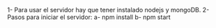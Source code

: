 1- Para usar el servidor hay que tener instalado nodejs y mongoDB.
2- Pasos para iniciar el servidor:
    a- npm install
    b- npm start